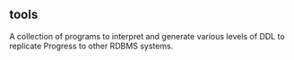 ## tools

A collection of programs to interpret and generate various levels of DDL to replicate Progress to other RDBMS systems.
